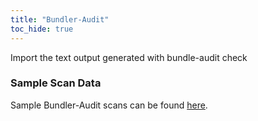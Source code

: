 ```yaml
---
title: "Bundler-Audit"
toc_hide: true
---
```

Import the text output generated with bundle-audit check

### Sample Scan Data
Sample Bundler-Audit scans can be found [here](https://github.com/DefectDojo/django-DefectDojo/tree/master/unittests/scans/bundler_audit).